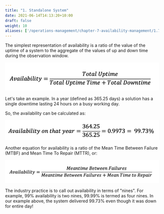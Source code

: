 ```yaml
---
title: "1. Standalone System"
date: 2021-06-14T14:13:20+10:00
draft: false
weight: 10
aliases: ['/operations-management/chapter-7-availability-management/1.7.1-standalone-system']
---
```


The simplest representation of availability is a ratio of the value of the uptime of a system to the aggregate of the values of up and down time during the observation window.

![availability ratio](1.7.1-fig-1.png)

Let's take an example. In a year (defined as 365.25 days) a solution has a single downtime lasting 24 hours on a busy working day.

So, the availability can be calculated as:

![Availability per year equation](1.7.1-fig-2.png)

Another equation for availability is a ratio of the Mean Time Between Failure (MTBF) and Mean Time To Repair (MTTR), or:

![MTBF equation](1.7.1-fig-3.png)

The industry practice is to call out availability in terms of "nines". For example, 99% availability is two nines, 99.99% is termed as four nines. In our example above, the system delivered 99.73% even though it was down for entire day!

